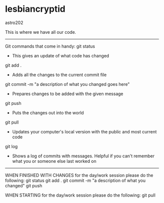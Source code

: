 # lesbiancryptid
astro202

This is where we have all our code.

------------------------------------
Git commands that come in handy:
git status
  - This gives an update of what code has changed

git add .
  - Adds all the changes to the current commit file

git commit -m "a description of what you changed goes here"
  - Prepares changes to be added with the given message

git push
  - Puts the changes out into the world

git pull
  - Updates your computer's local version with the public and most current code

git log
  - Shows a log of commits with messages. Helpful if you can't remember what you or someone else last worked on
------------------------------------

WHEN FINISHED WITH CHANGES for the day/work session please do the following:
git status
git add .
git commit -m "a description of what you changed"
git push

WHEN STARTING for the day/work session please do the following:
git pull
